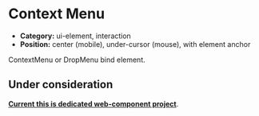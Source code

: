 # Context Menu

- **Category:** ui-element, interaction
- **Position:** center (mobile), under-cursor (mouse), with element anchor

ContextMenu or DropMenu bind element.

## Under consideration

**[Current this is dedicated web-component project](https://github.com/unite-2-re/contextmenu.wcomp)**.
